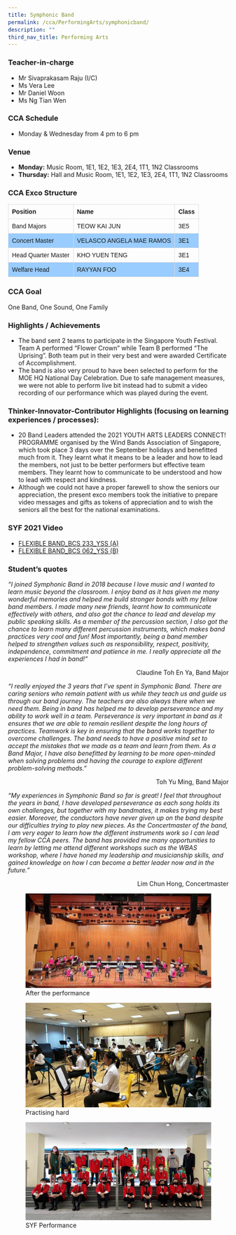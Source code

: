 ```yaml
---
title: Symphonic Band
permalink: /cca/PerformingArts/symphonicband/
description: ""
third_nav_title: Performing Arts
---
```

### Teacher-in-charge
* Mr Sivaprakasam Raju (I/C)
* Ms Vera Lee
* Mr Daniel Woon
* Ms Ng Tian Wen

### CCA Schedule

* Monday & Wednesday from 4 pm to 6 pm

### Venue
* **Monday:** Music Room, 1E1, 1E2, 1E3, 2E4, 1T1, 1N2 Classrooms
* **Thursday:** Hall and Music Room, 1E1, 1E2, 1E3, 2E4, 1T1, 1N2 Classrooms

### CCA Exco Structure

<style>
table {
  font-family: arial, sans-serif;
  border-collapse: collapse;
  width: 100%;
}

td, th {
  border: 1px solid #dddddd;
  text-align: left;
  padding: 8px;
}

tr:nth-child(even) {
  background-color: #99ccff;
}
</style>



| Position  | Name | Class |
| -------- | -------- | -------- |
| Band Majors     | TEOW KAI JUN      | 3E5     |
| Concert Master     | VELASCO ANGELA MAE RAMOS      | 3E1     |
| Head Quarter Master     | 	KHO YUEN TENG      | 3E1     |
| Welfare Head     | 	RAYYAN FOO      | 3E4     |


### CCA Goal

One Band, One Sound, One Family

### Highlights / Achievements

* The band sent 2 teams to participate in the Singapore Youth Festival. Team A performed “Flower Crown” while Team B performed “The Uprising”. Both team put in their very best and were awarded Certificate of Accomplishment.
* The band is also very proud to have been selected to perform for the MOE HQ National Day Celebration. Due to safe management measures, we were not able to perform live bit instead had to submit a video recording of our performance which was played during the event.

### Thinker-Innovator-Contributor Highlights (focusing on learning experiences / processes):

* 20 Band Leaders attended the 2021 YOUTH ARTS LEADERS CONNECT! PROGRAMME organised by the Wind Bands Association of Singapore, which took place 3 days over the September holidays and benefitted much from it.  They learnt what it means to be a leader and how to lead the members, not just to be better performers but effective team members. They learnt how to communicate to be understood and how to lead with respect and kindness.
* Although we could not have a proper farewell to show the seniors our appreciation, the present exco members took the initiative to prepare video messages and gifts as tokens of appreciation and to wish the seniors all the best for the national examinations.

### SYF 2021 Video

* [FLEXIBLE BAND_BCS 233_YSS (A)](https://youtu.be/kXx08esl18I)
* [FLEXIBLE BAND_BCS 062_YSS (B)](https://youtu.be/6n5RrQeZVuQ)

### Student’s quotes

*“I joined Symphonic Band in 2018 because I love music and I wanted to learn music beyond the classroom. I enjoy band as it has given me many wonderful memories and helped me build stronger bonds with my fellow band members. I made many new friends, learnt how to communicate effectively with others, and also got the chance to lead and develop my public speaking skills. As a member of the percussion section, I also got the chance to learn many different percussion instruments, which makes band practices very cool and fun! Most importantly, being a band member helped to strengthen values such as responsibility, respect, positivity, independence, commitment and patience in me. I really appreciate all the experiences I had in band!”*

<div style="text-align:right">Claudine Toh En Ya, Band Major</div>

*“I really enjoyed the 3 years that I’ve spent in Symphonic Band. There are caring seniors who remain patient with us while they teach us and guide us through our band journey. The teachers are also always there when we need them. Being in band has helped me to develop perseverance and my ability to work well in a team. Perseverance is very important in band as it ensures that we are able to remain resilient despite the long hours of practices. Teamwork is key in ensuring that the band works together to overcome challenges. The band needs to have a positive mind set to accept the mistakes that we made as a team and learn from them. As a Band Major, I have also benefitted by learning to be more open-minded when solving problems and having the courage to explore different problem-solving methods.”*

<div style="text-align:right">Toh Yu Ming, Band Major</div>

*“My experiences in Symphonic Band so far is great! I feel that throughout the years in band, I have developed perseverance as each song holds its own challenges, but together with my bandmates, it makes trying my best easier. Moreover, the conductors have never given up on the band despite our difficulties trying to play new pieces. As the Concertmaster of the band, I am very eager to learn how the different instruments work so I can lead my fellow CCA peers. The band has provided me many opportunities to learn by letting me attend different workshops such as the WBAS workshop, where I have honed my leadership and musicianship skills, and gained knowledge on how I can become a better leader now and in the future.”*

<div style="text-align:right">Lim Chun Hong, Concertmaster</div>

<figure><img src="/images/StudDevelopment/CCAs/PerformingArts/Band/Band-3.jpeg"><figcaption>After the performance</figcaption></figure>

<figure><img src="/images/StudDevelopment/CCAs/PerformingArts/Band/Band-2.jpeg"><figcaption>Practising hard</figcaption></figure>

<figure><img src="/images/StudDevelopment/CCAs/PerformingArts/Band/Band-1.jpeg"><figcaption>SYF Performance</figcaption></figure>